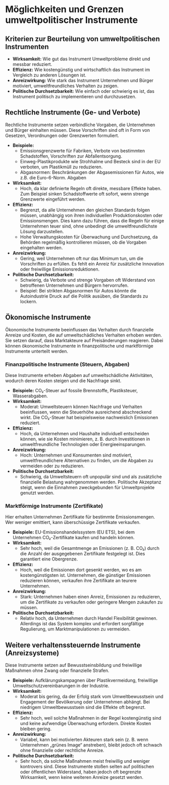 # Möglichkeiten und Grenzen umweltpolitischer Instrumente

## Kriterien zur Beurteilung von umweltpolitischen Instrumenten

- **Wirksamkeit:** Wie gut das Instrument Umweltprobleme direkt und messbar reduziert.
- **Effizienz:** Wie kostengünstig und wirtschaftlich das Instrument im Vergleich zu anderen Lösungen ist.
- **Anreizwirkung:** Wie stark das Instrument Unternehmen und Bürger motiviert, umweltfreundliches Verhalten zu zeigen.
- **Politische Durchsetzbarkeit:** Wie einfach oder schwierig es ist, das Instrument politisch zu implementieren und durchzusetzen.

## Rechtliche Instrumente (Ge- und Verbote)

Rechtliche Instrumente setzen verbindliche Vorgaben, die Unternehmen und Bürger einhalten müssen. Diese Vorschriften sind oft in Form von Gesetzen, Verordnungen oder Grenzwerten formuliert.

- **Beispiele:**
  - Emissionsgrenzwerte für Fabriken, Verbote von bestimmten Schadstoffen, Vorschriften zur Abfallentsorgung.
  - Einweg-Plastikprodukte wie Strohhalme und Besteck sind in der EU verboten, um Plastikmüll zu reduzieren.
  - Abgasnormen: Beschränkungen der Abgasemissionen für Autos, wie z.B. die Euro-6-Norm.
    Abgaben
- **Wirksamkeit:**
  - Hoch, da klar definierte Regeln oft direkte, messbare Effekte haben. Zum Beispiel sinken Schadstoffwerte oft sofort, wenn strenge Grenzwerte eingeführt werden.
- **Effizienz:**
  - Begrenzt, da alle Unternehmen den gleichen Standards folgen müssen, unabhängig von ihren individuellen Produktionskosten oder Emissionsmengen. Dies kann dazu führen, dass die Regeln für einige Unternehmen teuer sind, ohne unbedingt die umweltfreundlichste Lösung darzustellen.
  - Hohe Verwaltungskosten für Überwachung und Durchsetzung, da Behörden regelmäßig kontrollieren müssen, ob die Vorgaben eingehalten werden.
- **Anreizwirkung:**
  - Gering, weil Unternehmen oft nur das Minimum tun, um die Vorschriften zu erfüllen. Es fehlt ein Anreiz für zusätzliche Innovation oder freiwillige Emissionsreduktionen.
- **Politische Durchsetzbarkeit:**
  - Schwierig, da Verbote und strenge Vorgaben oft Widerstand von betroffenen Unternehmen und Bürgern hervorrufen.
  - Beispiel: Bei strikten Abgasnormen für Autos könnte die Autoindustrie Druck auf die Politik ausüben, die Standards zu lockern.

## Ökonomische Instrumente

Ökonomische Instrumente beeinflussen das Verhalten durch finanzielle Anreize und Kosten, die auf umweltschädliches Verhalten erhoben werden. Sie setzen darauf, dass Marktakteure auf Preisänderungen reagieren. Dabei können ökonomische Instrumente in finanzpolitische und marktförmige Instrumente unterteilt werden.

### Finanzpolitische Instrumente (Steuern, Abgaben)

Diese Instrumente erheben Abgaben auf umweltschädliche Aktivitäten, wodurch deren Kosten steigen und die Nachfrage sinkt.

- **Beispiele:** CO₂-Steuer auf fossile Brennstoffe, Plastiksteuer, Wasserabgaben.
- **Wirksamkeit:**
  - Moderat: Umweltsteuern können Nachfrage und Verhalten beeinflussen, wenn die Steuerhöhe ausreichend abschreckend wirkt. Die CO₂-Steuer hat beispielsweise nachweislich Emissionen reduziert.
- **Effizienz:**
  - Hoch, da Unternehmen und Haushalte individuell entscheiden können, wie sie Kosten minimieren, z. B. durch Investitionen in umweltfreundliche Technologien oder Energieeinsparungen.
- **Anreizwirkung:**
  - Hoch: Unternehmen und Konsumenten sind motiviert, umweltfreundlichere Alternativen zu finden, um die Abgaben zu vermeiden oder zu reduzieren.
- **Politische Durchsetzbarkeit:**
  - Schwierig, da Umweltsteuern oft unpopulär sind und als zusätzliche finanzielle Belastung wahrgenommen werden. Politische Akzeptanz steigt, wenn die Einnahmen zweckgebunden für Umweltprojekte genutzt werden.

### Marktförmige Instrumente (Zertifikate)

Hier erhalten Unternehmen Zertifikate für bestimmte Emissionsmengen. Wer weniger emittiert, kann überschüssige Zertifikate verkaufen.

- **Beispiele:** EU-Emissionshandelssystem (EU ETS), bei dem Unternehmen CO₂-Zertifikate kaufen und handeln können.
- **Wirksamkeit:**
  - Sehr hoch, weil die Gesamtmenge an Emissionen (z. B. CO₂) durch die Anzahl der ausgegebenen Zertifikate festgelegt ist. Dies garantiert eine Obergrenze.
- **Effizienz:**
  - Hoch, weil die Emissionen dort gesenkt werden, wo es am kostengünstigsten ist. Unternehmen, die günstiger Emissionen reduzieren können, verkaufen ihre Zertifikate an teurere Unternehmen.
- **Anreizwirkung:**
  - Stark: Unternehmen haben einen Anreiz, Emissionen zu reduzieren, um die Zertifikate zu verkaufen oder geringere Mengen zukaufen zu müssen.
- **Politische Durchsetzbarkeit:**
  - Relativ hoch, da Unternehmen durch Handel Flexibilität gewinnen. Allerdings ist das System komplex und erfordert sorgfältige Regulierung, um Marktmanipulationen zu vermeiden.

## Weitere verhaltenssteuernde Instrumente (Anreizsysteme)

Diese Instrumente setzen auf Bewusstseinsbildung und freiwillige Maßnahmen ohne Zwang oder finanzielle Strafen.

- **Beispiele:** Aufklärungskampagnen über Plastikvermeidung, freiwillige Umweltschutzvereinbarungen in der Industrie.
- **Wirksamkeit:**
  - Moderat bis gering, da der Erfolg stark vom Umweltbewusstsein und Engagement der Bevölkerung oder Unternehmen abhängt. Bei niedrigem Umweltbewusstsein sind die Effekte oft begrenzt.
- **Effizienz:**
  - Sehr hoch, weil solche Maßnahmen in der Regel kostengünstig sind und keine aufwendige Überwachung erfordern. Direkte Kosten bleiben gering.
- **Anreizwirkung:**
  - Variabel, kann bei motivierten Akteuren stark sein (z. B. wenn Unternehmen „grünes Image“ anstreben), bleibt jedoch oft schwach ohne finanzielle oder rechtliche Anreize.
- **Politische Durchsetzbarkeit:**
  - Sehr hoch, da solche Maßnahmen meist freiwillig und weniger kontrovers sind. Diese Instrumente stoßen selten auf politischen oder öffentlichen Widerstand, haben jedoch oft begrenzte Wirksamkeit, wenn keine weiteren Anreize gesetzt werden.
